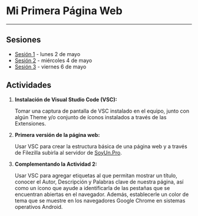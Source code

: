 # Mi Primera Página Web

***
## Sesiones
* [Sesión 1](https://youtu.be/kLV4j3JBPXc) - lunes 2 de mayo
* [Sesión 2](https://youtu.be/NiKuFOA7J9c) - miércoles 4 de mayo
* [Sesión 3](https://youtu.be/VLpUr6Pwa3M) - viernes 6 de mayo

## Actividades
1. **Instalación de Visual Studio Code (VSC):**
	
	Tomar una captura de pantalla de VSC instalado en el equipo, junto con algún Theme y/o conjunto de íconos instalados a través de las Extensiones.

2. **Primera versión de la página web:**
	
	Usar VSC para crear la estructura básica de una página web y a través de Filezilla subirla al servidor de [SoyUn.Pro](https://SoyUn.Pro).

3. **Complementando la Actividad 2:**
	
	Usar VSC para agregar etiquetas al <head> que permitan mostrar un título, conocer el Autor, Descripción y Palabras clave de nuestra página, así como un ícono que ayude a identificarla de las pestañas que se encuentran abiertas en el navegador. Además, establecerle un color de tema que se muestre en los navegadores Google Chrome en sistemas operativos Android.